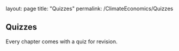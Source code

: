layout: page
title: "Quizzes"
permalink: /ClimateEconomics/Quizzes

## Quizzes

Every chapter comes with a quiz for revision.

